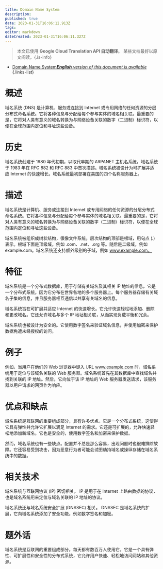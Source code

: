 ```yaml
---
title: Domain Name System
description: 
published: true
date: 2023-01-31T16:06:12.913Z
tags: 
editor: markdown
dateCreated: 2023-01-31T16:06:11.327Z
---
```


> 本文已使用 **Google Cloud Translation API 自动翻译**。
某些文档最好以原文阅读。{.is-info}

- [Domain Name System***English** version of this document is available*](/en/Knowledge-base/Dictionary/domain-name-system)
{.links-list}


# 概述
域名系统 (DNS) 是计算机、服务或连接到 Internet 或专用网络的任何资源的分层分布式命名系统。它将各种信息与分配给每个参与实体的域名相关联。最重要的是，它将对人类有意义的域名转换为与网络设备关联的数字（二进制）标识符，以便在全球范围内定位和寻址这些设备。

# 历史
域名系统创建于 1980 年代初期，以取代早期的 ARPANET 主机名系统。域名系统于 1983 年在 RFC 882 和 RFC 883 中首次描述。域名系统被设计为可扩展并适应 Internet 的快速增长。域名系统最初部署在美国的四个名称服务器上。

# 描述
域名系统是计算机、服务或连接到 Internet 或专用网络的任何资源的分层分布式命名系统。它将各种信息与分配给每个参与实体的域名相关联。最重要的是，它将对人类有意义的域名转换为与网络设备关联的数字（二进制）标识符，以便在全球范围内定位和寻址这些设备。

域名系统被组织成树状结构，很像文件系统。层次结构的顶部是根域，用句点 (.) 表示。根域下面是顶级域，例如 .com、.net、.org 等。随后是二级域，例如 example.com。域名系统还支持额外级别的子域，例如 www.example.com。

# 特征
域名系统是一个分布式数据库，用于存储有关域名及其相关 IP 地址的信息。它是一个分布式系统，因为它分布在世界各地的多个服务器上。每个服务器存储有关域名子集的信息，并且服务器相互通信以共享有关域名的信息。

域名系统旨在可扩展并适应 Internet 的快速增长。它允许快速轻松地添加、删除和更改域名。它还允许域名与多个 IP 地址相关联，从而实现负载平衡和冗余。

域名系统也被设计为安全的。它使用数字签名来验证域名信息，并使用加密来保护数据免遭未经授权的访问。

# 例子
例如，当用户在他们的 Web 浏览器中键入 URL www.example.com 时，域名系统用于定位与该域名关联的 Web 服务器。域名系统首先在其数据库中查找域名并找到关联的 IP 地址。然后，它向位于该 IP 地址的 Web 服务器发送请求，该服务器以用户请求的网页作为响应。

# 优点和缺点
域名系统是互联网的重要组成部分，具有许多优点。它是一个分布式系统，这使得它具有弹性并允许它扩展以满足 Internet 的需求。它还是可扩展的，允许快速轻松地添加新域名。它也是安全的，使用数字签名和加密来保护数据。

然而，域名系统也有一些缺点。配置并不总是那么容易，出现问题时也很难排除故障。它还容易受到攻击，因为恶意行为者可能会试图劫持域名或操纵存储在域名系统中的数据。

# 相关技术
域名系统与互联网协议 (IP) 密切相关。 IP 是用于在 Internet 上路由数据的协议，也是域名系统用来定位与域名关联的 IP 地址的协议。

域名系统还与域名系统安全扩展 (DNSSEC) 相关。 DNSSEC 是域名系统的扩展，它向域名系统添加了安全功能，例如数字签名和加密。

# 题外话
域名系统是互联网的重要组成部分，每天都有数百万人使用它。它是一个具有弹性、可扩展性和安全性的分布式系统，它允许用户快速、轻松地访问网站和其他资源。